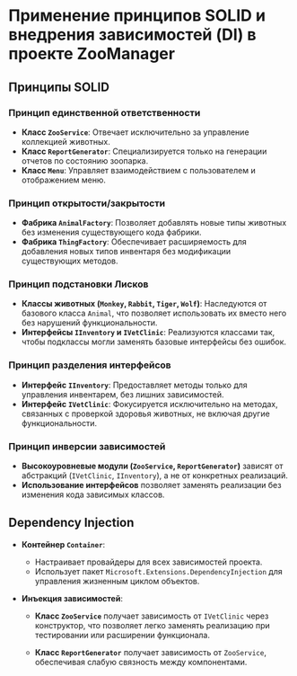 # Применение принципов SOLID и внедрения зависимостей (DI) в проекте ZooManager

## Принципы SOLID

### Принцип единственной ответственности
- **Класс `ZooService`**: Отвечает исключительно за управление коллекцией животных.
- **Класс `ReportGenerator`**: Специализируется только на генерации отчетов по состоянию зоопарка.
- **Класс `Menu`**: Управляет взаимодействием с пользователем и отображением меню.

### Принцип открытости/закрытости
- **Фабрика `AnimalFactory`**: Позволяет добавлять новые типы животных без изменения существующего кода фабрики.
- **Фабрика `ThingFactory`**: Обеспечивает расширяемость для добавления новых типов инвентаря без модификации существующих методов.

### Принцип подстановки Лисков
- **Классы животных (`Monkey`, `Rabbit`, `Tiger`, `Wolf`)**: Наследуются от базового класса `Animal`, что позволяет использовать их вместо него без нарушений функциональности.
- **Интерфейсы `IInventory` и `IVetClinic`**: Реализуются классами так, чтобы подклассы могли заменять базовые интерфейсы без ошибок.

### Принцип разделения интерфейсов
- **Интерфейс `IInventory`**: Предоставляет методы только для управления инвентарем, без лишних зависимостей.
- **Интерфейс `IVetClinic`**: Фокусируется исключительно на методах, связанных с проверкой здоровья животных, не включая другие функциональности.

### Принцип инверсии зависимостей
- **Высокоуровневые модули (`ZooService`, `ReportGenerator`)** зависят от абстракций (`IVetClinic`, `IInventory`), а не от конкретных реализаций.
- **Использование интерфейсов** позволяет заменять реализации без изменения кода зависимых классов.

## Dependency Injection

- **Контейнер `Container`**:
    - Настраивает провайдеры для всех зависимостей проекта.
    - Использует пакет `Microsoft.Extensions.DependencyInjection` для управления жизненным циклом объектов.

- **Инъекция зависимостей**:
    - **Класс `ZooService`** получает зависимость от `IVetClinic` через конструктор, что позволяет легко заменять реализацию при тестировании или расширении функционала.

    - **Класс `ReportGenerator`** получает зависимость от `ZooService`, обеспечивая слабую связность между компонентами.